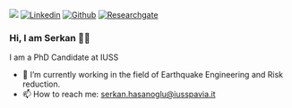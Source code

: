 <!-- Your badges -->
![](https://komarev.com/ghpvc/?username=SerkanHasanoglu&style=flat)
[![Linkedin](https://img.shields.io/badge/-serkan-blue?style=flat&logo=Linkedin&logoColor=white)](https://www.linkedin.com/in/serkan-hasanoğlu-810a12b9/)
[![Github](https://img.shields.io/badge/-serkan-black?style=flat&labelColor=black&logo=github&logoColor=white)](https://gitstats.me/SerkanHasanoglu)
[![Researchgate](https://img.shields.io/badge/-serkan-green?style=flat&labelColor=green&logo=researchgate&logoColor=white)](https://www.researchgate.net/profile/Serkan-Hasanoglu)

<!-- Profile View Count and GitStats -->

### Hi, I am Serkan 🧑‍💻

I am a PhD Candidate at IUSS

- 🔭 I’m currently working in the field of Earthquake Engineering and Risk reduction.
- 📫 How to reach me: serkan.hasanoglu@iusspavia.it
